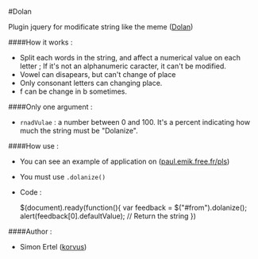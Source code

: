 #Dolan

Plugin jquery for modificate string like the meme ([Dolan](http://knowyourmeme.com/memes/dolan))

####How it works :

* Split each words in the string, and affect a numerical value on each letter ; If it's not an alphanumeric caracter, it can't be modified.
* Vowel can disapears, but can't change of place
* Only consonant letters can changing place.
* f can be change in b sometimes.

####Only one argument :

* `rnadVulae` : a number between 0 and 100. It's a percent indicating how much the string must be "Dolanize".

####How use :

* You can see an example of application on ([paul.emik.free.fr/pls](http://paul.emik.free.fr/pls/dolan.php))
* You must use `.dolanize()`
* Code :

	$(document).ready(function(){
		var feedback = $("#from").dolanize();
		alert(feedback[0].defaultValue); // Return the string 
	})

####Author :

  * Simon Ertel ([korvus](https://github.com/korvus08))